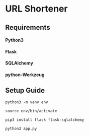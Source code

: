 # URL Shortener

## Requirements
#### Python3
#### Flask
#### SQLAlchemy
#### python-Werkzeug

## Setup Guide

```
python3 -m venv env
```

```
source env/bin/activate
```


```
pip3 install flask flask-sqlalchemy
```

```
python3 app.py
```